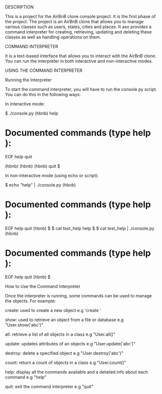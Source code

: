 DESCRIPTION

This is a project for the AirBnB clone console project. It is the first phase of the project. The project is an AirBnB clone that allows you to manage various classes such as users, states, cities and places. It aso provides a command interpreter for creating, retrieving, updating and deleting these classes as well as handling operations on them.

COMMAND INTERPRETER

It is a text-based interface that allows you to interact with the AirBnB clone. You can run the interpreter in both interactive and non-interactive modes.

USING THE COMMAND INTERPRETER

Running the Interpreter

To start the command interpreter, you will have to run the console.py script. You can do this in the following ways:

In interactive mode:

$ ./console.py
(hbnb) help

Documented commands (type help <topic>):
========================================
EOF  help  quit

(hbnb) 
(hbnb) 
(hbnb) quit
$

In non-interactive mode (using echo or script):

$ echo "help" | ./console.py
(hbnb)

Documented commands (type help <topic>):
========================================
EOF  help  quit
(hbnb) 
$
$ cat test_help
help
$
$ cat test_help | ./console.py
(hbnb)

Documented commands (type help <topic>):
========================================
EOF  help  quit
(hbnb) 
$

How to Use the Command Interpreter

Once the interpreter is running, some commands can be used to manage the objects. For example:

create: used to create a new object e.g 'create <class>'

show: used to retrieve an object from a file or database e.g "User.show('abc')"

all: retrieve a list of all objects in a class e.g "User.all()"

update: updates attributes of an objects e.g "User.update('abc')"

destroy: delete a specified object e.g "User.destroy('abc')"

count: return a count of objects in a class e.g "User.count()"

help: display all the commands available and a detailed info about each command e.g "help"

quit: exit the command interpreter e.g "quit"
